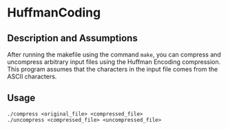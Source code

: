 # HuffmanCoding
## Description and Assumptions
After running the makefile using the command ``make``, you can compress and uncompress arbitrary input files using the Huffman Encoding compression. This program assumes that the characters in the input file comes from the ASCII characters.
## Usage
```
./compress <original_file> <compressed_file>
./uncompress <compressed_file> <uncompressed_file>
```
